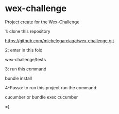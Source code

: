 # wex-challenge

Project create for the Wex-Challenge

1:
clone this repository

https://github.com/michelegarciaqa/wex-challenge.git


2: enter in this fold

wex-challenge/tests

3: run this command

bundle install

4-Passo:
to run this project run the command:

cucumber
or
bundle exec cucumber


=)

